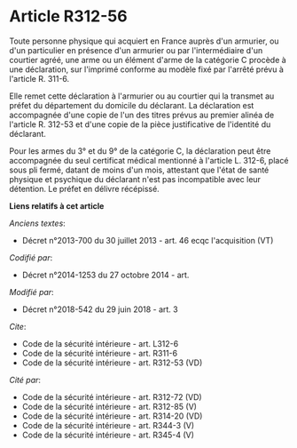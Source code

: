 # Article R312-56

Toute personne physique qui acquiert en France auprès d'un armurier, ou d'un particulier en présence d'un armurier ou par
l'intermédiaire d'un courtier agréé, une arme ou un élément d'arme de la catégorie C procède à une déclaration, sur l'imprimé
conforme au modèle fixé par l'arrêté prévu à l'article R. 311-6. 

Elle remet cette déclaration à l'armurier ou au courtier qui la transmet au préfet du département du domicile du déclarant.
La déclaration est accompagnée d'une copie de l'un des titres prévus au premier alinéa de l'article R. 312-53 et d'une copie
de la pièce justificative de l'identité du déclarant. 

Pour les armes du 3° et du 9° de la catégorie C, la déclaration peut être accompagnée du seul certificat médical mentionné à
l'article L. 312-6, placé sous pli fermé, datant de moins d'un mois, attestant que l'état de santé physique et psychique du
déclarant n'est pas incompatible avec leur détention. Le préfet en délivre récépissé.

**Liens relatifs à cet article**

_Anciens textes_:

  - Décret n°2013-700 du 30 juillet 2013 - art. 46 ecqc l'acquisition (VT)

_Codifié par_:

  - Décret n°2014-1253 du 27 octobre 2014 - art.

_Modifié par_:

  - Décret n°2018-542 du 29 juin 2018 - art. 3

_Cite_:

  - Code de la sécurité intérieure - art. L312-6
  - Code de la sécurité intérieure - art. R311-6
  - Code de la sécurité intérieure - art. R312-53 (VD)

_Cité par_:

  - Code de la sécurité intérieure - art. R312-72 (VD)
  - Code de la sécurité intérieure - art. R312-85 (V)
  - Code de la sécurité intérieure - art. R314-20 (VD)
  - Code de la sécurité intérieure - art. R344-3 (V)
  - Code de la sécurité intérieure - art. R345-4 (V)
